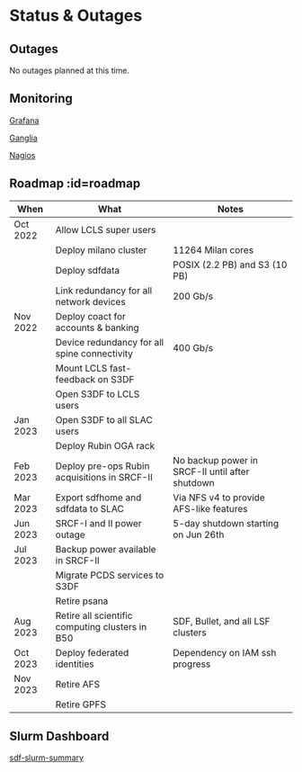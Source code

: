 # Status & Outages

## Outages

No outages planned at this time.

## Monitoring

[Grafana](http://grafana.slac.stanford.edu)

[Ganglia](http://ganglia.slac.stanford.edu)

[Nagios](http://nagios.slac.stanford.edu)
<!---
[InfluxDb](http://influxdb.slac.stanford.edu)

[Prometheus](http://prometheus.slac.stanford.edu)
-->

## Roadmap :id=roadmap

|When	|What	|Notes|
| --- | --- | --- |	
|Oct 2022	|Allow LCLS super users	||
|		|Deploy milano cluster	|11264 Milan cores|
|		|Deploy sdfdata	|POSIX (2.2 PB) and S3 (10 PB)|
|		|Link redundancy for all network devices	|200 Gb/s|
|Nov 2022	|Deploy coact for accounts & banking ||
|		|Device redundancy for all spine connectivity	|400 Gb/s|
|		|Mount LCLS fast-feedback on S3DF	||
|		|Open S3DF to LCLS users	||
|Jan 2023	|Open S3DF to all SLAC users	||
|		|Deploy Rubin OGA rack	||
|Feb 2023	|Deploy pre-ops Rubin acquisitions in SRCF-II	|No backup power in SRCF-II until after shutdown|
|Mar 2023	|Export sdfhome and sdfdata to SLAC	|Via NFS v4 to provide AFS-like features|
|Jun 2023	|SRCF-I and II power outage	|5-day shutdown starting on Jun 26th|
|Jul 2023	|Backup power available in SRCF-II	||
|		|Migrate PCDS services to S3DF	||
|		|Retire psana	||
|Aug 2023	|Retire all scientific computing clusters in B50	|SDF, Bullet, and all LSF clusters|
|Oct 2023	|Deploy federated identities	|Dependency on IAM ssh progress|
|Nov 2023	|Retire AFS	||
|		|Retire GPFS	||

## Slurm Dashboard

[sdf-slurm-summary](https://grafana.slac.stanford.edu/d/YW8wlINMk/sdf-slurm-summary?orgId=1&refresh=60s&theme=light&kiosk ':include :type=iframe width=100% height=850px')

